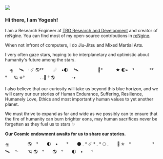 <img src="planets.gif">

### Hi there, I am Yogesh!

I am a Research Engineer at [TRG Research and Development](https://www.trgint.com/) and creator of reNgine. You can find most of my open-source contributions in [reNgine](https://github.com/yogeshojha/rengine).

When not infront of computers, I do Jiu-Jitsu and Mixed Martial Arts. 

I very often gaze stars, hoping to be interplanetary and optimistic about humanity's future among the stars. 

　🛸 　🛰　· ☄ 🌎°°　　 ☄　•🌓　 🛰　　 　　  🌙*　　　★ 🌓•　°　　 　 *°　 　°  　 🪐 ✯°　 　　 . .🚀 ° 🌎　　　　·•

I also believe that our curiosity will take us beyond this blue horizon, and we will carry our our stories of Human Endurance, Suffering, Resilience, Humanely Love, Ethics and most importantly human values to yet another planet. 

We must thrive to expand as far and wide as we possibly can to ensure that the fire of humanity can burn brighter eons, may human sacrifices never be forgetten as they fuel us to stars ✨

**Our Cosmic endowment awaits for us to share our stories.**

🛸　　　 　🌎　°　　🌓　•　　°　　🌑       .    *    ☄️     *    .  *     🌕  .　　🚀 ✯　*　　　　　°　　　　🛰 　°·　　 🪐 🌎　°　　🌎　°　　🌓　•　　°
